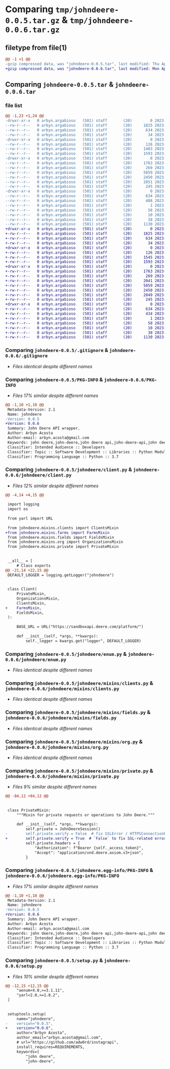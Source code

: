# Comparing `tmp/johndeere-0.0.5.tar.gz` & `tmp/johndeere-0.0.6.tar.gz`

## filetype from file(1)

```diff
@@ -1 +1 @@
-gzip compressed data, was "johndeere-0.0.5.tar", last modified: Thu Apr 13 19:44:20 2023, max compression
+gzip compressed data, was "johndeere-0.0.6.tar", last modified: Mon Apr 17 16:52:08 2023, max compression
```

## Comparing `johndeere-0.0.5.tar` & `johndeere-0.0.6.tar`

### file list

```diff
@@ -1,23 +1,24 @@
-drwxr-xr-x   0 arbyn.argabioso   (501) staff       (20)        0 2023-04-13 19:44:20.209731 johndeere-0.0.5/
--rw-r--r--   0 arbyn.argabioso   (501) staff       (20)     1825 2023-03-12 18:36:28.000000 johndeere-0.0.5/.gitignore
--rw-r--r--   0 arbyn.argabioso   (501) staff       (20)      634 2023-04-13 19:44:20.209581 johndeere-0.0.5/PKG-INFO
--rw-r--r--   0 arbyn.argabioso   (501) staff       (20)       34 2023-03-08 18:34:37.000000 johndeere-0.0.5/README.md
-drwxr-xr-x   0 arbyn.argabioso   (501) staff       (20)        0 2023-04-13 19:44:20.206514 johndeere-0.0.5/johndeere/
--rw-r--r--   0 arbyn.argabioso   (501) staff       (20)      126 2023-03-08 10:45:38.000000 johndeere-0.0.5/johndeere/__init__.py
--rw-r--r--   0 arbyn.argabioso   (501) staff       (20)     1483 2023-04-13 19:43:29.000000 johndeere-0.0.5/johndeere/client.py
--rw-r--r--   0 arbyn.argabioso   (501) staff       (20)     1593 2023-03-08 10:43:07.000000 johndeere-0.0.5/johndeere/enum.py
-drwxr-xr-x   0 arbyn.argabioso   (501) staff       (20)        0 2023-04-13 19:44:20.209315 johndeere-0.0.5/johndeere/mixins/
--rw-r--r--   0 arbyn.argabioso   (501) staff       (20)     1763 2023-04-13 19:43:11.000000 johndeere-0.0.5/johndeere/mixins/clients.py
--rw-r--r--   0 arbyn.argabioso   (501) staff       (20)      269 2023-04-13 19:37:07.000000 johndeere-0.0.5/johndeere/mixins/commons.py
--rw-r--r--   0 arbyn.argabioso   (501) staff       (20)     5859 2023-04-13 19:42:17.000000 johndeere-0.0.5/johndeere/mixins/fields.py
--rw-r--r--   0 arbyn.argabioso   (501) staff       (20)     2450 2023-03-10 19:48:35.000000 johndeere-0.0.5/johndeere/mixins/org.py
--rw-r--r--   0 arbyn.argabioso   (501) staff       (20)     2851 2023-03-12 10:48:26.000000 johndeere-0.0.5/johndeere/mixins/private.py
--rw-r--r--   0 arbyn.argabioso   (501) staff       (20)      245 2023-03-10 19:46:25.000000 johndeere-0.0.5/johndeere/typing.py
-drwxr-xr-x   0 arbyn.argabioso   (501) staff       (20)        0 2023-04-13 19:44:20.207801 johndeere-0.0.5/johndeere.egg-info/
--rw-r--r--   0 arbyn.argabioso   (501) staff       (20)      634 2023-04-13 19:44:20.000000 johndeere-0.0.5/johndeere.egg-info/PKG-INFO
--rw-r--r--   0 arbyn.argabioso   (501) staff       (20)      408 2023-04-13 19:44:20.000000 johndeere-0.0.5/johndeere.egg-info/SOURCES.txt
--rw-r--r--   0 arbyn.argabioso   (501) staff       (20)        1 2023-04-13 19:44:20.000000 johndeere-0.0.5/johndeere.egg-info/dependency_links.txt
--rw-r--r--   0 arbyn.argabioso   (501) staff       (20)       58 2023-04-13 19:44:20.000000 johndeere-0.0.5/johndeere.egg-info/requires.txt
--rw-r--r--   0 arbyn.argabioso   (501) staff       (20)       10 2023-04-13 19:44:20.000000 johndeere-0.0.5/johndeere.egg-info/top_level.txt
--rw-r--r--   0 arbyn.argabioso   (501) staff       (20)       38 2023-04-13 19:44:20.209775 johndeere-0.0.5/setup.cfg
--rw-r--r--   0 arbyn.argabioso   (501) staff       (20)     1130 2023-04-13 19:44:08.000000 johndeere-0.0.5/setup.py
+drwxr-xr-x   0 arbyn.argabioso   (501) staff       (20)        0 2023-04-17 16:52:08.239062 johndeere-0.0.6/
+-rw-r--r--   0 arbyn.argabioso   (501) staff       (20)     1825 2023-03-12 18:36:28.000000 johndeere-0.0.6/.gitignore
+-rw-r--r--   0 arbyn.argabioso   (501) staff       (20)      634 2023-04-17 16:52:08.238906 johndeere-0.0.6/PKG-INFO
+-rw-r--r--   0 arbyn.argabioso   (501) staff       (20)       34 2023-03-08 18:34:37.000000 johndeere-0.0.6/README.md
+drwxr-xr-x   0 arbyn.argabioso   (501) staff       (20)        0 2023-04-17 16:52:08.235851 johndeere-0.0.6/johndeere/
+-rw-r--r--   0 arbyn.argabioso   (501) staff       (20)      126 2023-03-08 10:45:38.000000 johndeere-0.0.6/johndeere/__init__.py
+-rw-r--r--   0 arbyn.argabioso   (501) staff       (20)     1545 2023-04-13 20:54:32.000000 johndeere-0.0.6/johndeere/client.py
+-rw-r--r--   0 arbyn.argabioso   (501) staff       (20)     1593 2023-03-08 10:43:07.000000 johndeere-0.0.6/johndeere/enum.py
+drwxr-xr-x   0 arbyn.argabioso   (501) staff       (20)        0 2023-04-17 16:52:08.238657 johndeere-0.0.6/johndeere/mixins/
+-rw-r--r--   0 arbyn.argabioso   (501) staff       (20)     1763 2023-04-13 19:43:11.000000 johndeere-0.0.6/johndeere/mixins/clients.py
+-rw-r--r--   0 arbyn.argabioso   (501) staff       (20)      269 2023-04-13 19:37:07.000000 johndeere-0.0.6/johndeere/mixins/commons.py
+-rw-r--r--   0 arbyn.argabioso   (501) staff       (20)     2041 2023-04-13 21:19:42.000000 johndeere-0.0.6/johndeere/mixins/farms.py
+-rw-r--r--   0 arbyn.argabioso   (501) staff       (20)     5859 2023-04-13 19:42:17.000000 johndeere-0.0.6/johndeere/mixins/fields.py
+-rw-r--r--   0 arbyn.argabioso   (501) staff       (20)     2450 2023-03-10 19:48:35.000000 johndeere-0.0.6/johndeere/mixins/org.py
+-rw-r--r--   0 arbyn.argabioso   (501) staff       (20)     2849 2023-04-14 02:16:47.000000 johndeere-0.0.6/johndeere/mixins/private.py
+-rw-r--r--   0 arbyn.argabioso   (501) staff       (20)      245 2023-03-10 19:46:25.000000 johndeere-0.0.6/johndeere/typing.py
+drwxr-xr-x   0 arbyn.argabioso   (501) staff       (20)        0 2023-04-17 16:52:08.237113 johndeere-0.0.6/johndeere.egg-info/
+-rw-r--r--   0 arbyn.argabioso   (501) staff       (20)      634 2023-04-17 16:52:08.000000 johndeere-0.0.6/johndeere.egg-info/PKG-INFO
+-rw-r--r--   0 arbyn.argabioso   (501) staff       (20)      434 2023-04-17 16:52:08.000000 johndeere-0.0.6/johndeere.egg-info/SOURCES.txt
+-rw-r--r--   0 arbyn.argabioso   (501) staff       (20)        1 2023-04-17 16:52:08.000000 johndeere-0.0.6/johndeere.egg-info/dependency_links.txt
+-rw-r--r--   0 arbyn.argabioso   (501) staff       (20)       58 2023-04-17 16:52:08.000000 johndeere-0.0.6/johndeere.egg-info/requires.txt
+-rw-r--r--   0 arbyn.argabioso   (501) staff       (20)       10 2023-04-17 16:52:08.000000 johndeere-0.0.6/johndeere.egg-info/top_level.txt
+-rw-r--r--   0 arbyn.argabioso   (501) staff       (20)       38 2023-04-17 16:52:08.239109 johndeere-0.0.6/setup.cfg
+-rw-r--r--   0 arbyn.argabioso   (501) staff       (20)     1130 2023-04-17 16:49:01.000000 johndeere-0.0.6/setup.py
```

### Comparing `johndeere-0.0.5/.gitignore` & `johndeere-0.0.6/.gitignore`

 * *Files identical despite different names*

### Comparing `johndeere-0.0.5/PKG-INFO` & `johndeere-0.0.6/PKG-INFO`

 * *Files 17% similar despite different names*

```diff
@@ -1,10 +1,10 @@
 Metadata-Version: 2.1
 Name: johndeere
-Version: 0.0.5
+Version: 0.0.6
 Summary: John Deere API wrapper.
 Author: Arbyn Acosta
 Author-email: arbyn.acosta@gmail.com
 Keywords: john deere,john-deere,john deere api,john-deere-api,john deere client,john-deere-client
 Classifier: Intended Audience :: Developers
 Classifier: Topic :: Software Development :: Libraries :: Python Modules
 Classifier: Programming Language :: Python :: 3.7
```

### Comparing `johndeere-0.0.5/johndeere/client.py` & `johndeere-0.0.6/johndeere/client.py`

 * *Files 12% similar despite different names*

```diff
@@ -4,14 +4,15 @@
 
 import logging
 import os
 
 from yarl import URL
 
 from johndeere.mixins.clients import ClientsMixin
+from johndeere.mixins.farms import FarmsMixin
 from johndeere.mixins.fields import FieldsMixin
 from johndeere.mixins.org import OrganizationsMixin
 from johndeere.mixins.private import PrivateMixin
 
 
 __all__ = [
     # Class exports
@@ -21,14 +22,15 @@
 DEFAULT_LOGGER = logging.getLogger("johndeere")
 
 
 class Client(
     PrivateMixin,
     OrganizationsMixin,
     ClientsMixin,
+    FarmsMixin,
     FieldsMixin,
 ):
 
     BASE_URL = URL("https://sandboxapi.deere.com/platform/")
 
     def __init__(self, *args, **kwargs):
         self._logger = kwargs.get("logger", DEFAULT_LOGGER)
```

### Comparing `johndeere-0.0.5/johndeere/enum.py` & `johndeere-0.0.6/johndeere/enum.py`

 * *Files identical despite different names*

### Comparing `johndeere-0.0.5/johndeere/mixins/clients.py` & `johndeere-0.0.6/johndeere/mixins/clients.py`

 * *Files identical despite different names*

### Comparing `johndeere-0.0.5/johndeere/mixins/fields.py` & `johndeere-0.0.6/johndeere/mixins/fields.py`

 * *Files identical despite different names*

### Comparing `johndeere-0.0.5/johndeere/mixins/org.py` & `johndeere-0.0.6/johndeere/mixins/org.py`

 * *Files identical despite different names*

### Comparing `johndeere-0.0.5/johndeere/mixins/private.py` & `johndeere-0.0.6/johndeere/mixins/private.py`

 * *Files 9% similar despite different names*

```diff
@@ -84,12 +84,12 @@
 
 
 class PrivateMixin:
     """Mixin for private requests or operations to John Deere."""
 
     def __init__(self, *args, **kwargs):
         self.private = JohnDeereSession()
-        self.private.verify = False  # fix SSLError / HTTPSConnectionPool
+        self.private.verify = True  # `False` to fix SSL-related errors
         self.private.headers = {
             "Authorization": f"Bearer {self._access_token}",
             "Accept": "application/vnd.deere.axiom.v3+json",
         }
```

### Comparing `johndeere-0.0.5/johndeere.egg-info/PKG-INFO` & `johndeere-0.0.6/johndeere.egg-info/PKG-INFO`

 * *Files 17% similar despite different names*

```diff
@@ -1,10 +1,10 @@
 Metadata-Version: 2.1
 Name: johndeere
-Version: 0.0.5
+Version: 0.0.6
 Summary: John Deere API wrapper.
 Author: Arbyn Acosta
 Author-email: arbyn.acosta@gmail.com
 Keywords: john deere,john-deere,john deere api,john-deere-api,john deere client,john-deere-client
 Classifier: Intended Audience :: Developers
 Classifier: Topic :: Software Development :: Libraries :: Python Modules
 Classifier: Programming Language :: Python :: 3.7
```

### Comparing `johndeere-0.0.5/setup.py` & `johndeere-0.0.6/setup.py`

 * *Files 10% similar despite different names*

```diff
@@ -12,15 +12,15 @@
     "aenum<4.0,>=3.1.11",
     "yarl<2.0,>=1.8.2",
 ]
 
 
 setuptools.setup(
     name="johndeere",
-    version="0.0.5",
+    version="0.0.6",
     author="Arbyn Acosta",
     author_email="arbyn.acosta@gmail.com",
     # url="https://github.com/adw0rd/instagrapi",
     install_requires=REQUIREMENTS,
     keywords=[
         "john deere",
         "john-deere",
```

